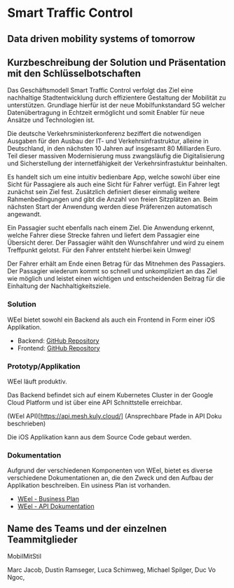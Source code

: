 # Smart Traffic Control

## Data driven mobility systems of tomorrow

## Kurzbeschreibung der Solution und Präsentation mit den Schlüsselbotschaften

Das Geschäftsmodell Smart Traffic Control verfolgt das Ziel eine nachhaltige Stadtentwicklung durch effizientere Gestaltung der Mobilität zu unterstützen. Grundlage hierfür ist der neue Mobilfunkstandard 5G welcher Datenübertragung in Echtzeit ermöglicht und somit Enabler für neue Ansätze und Technologien ist.

Die deutsche Verkehrsministerkonferenz beziffert die notwendigen Ausgaben für den Ausbau der IT- und Verkehrsinfrastruktur, alleine in Deutschland, in den nächsten 10 Jahren auf insgesamt 80 Milliarden Euro. Teil dieser massiven Modernisierung muss zwangsläufig die Digitalisierung und Sicherstellung der internetfähigkeit der Verkehrsinfrastuktur beinhalten. 



Es handelt sich um eine intuitiv bedienbare App, welche sowohl über eine Sicht für Passagiere als auch eine Sicht für Fahrer verfügt. 
Ein Fahrer legt zunächst sein Ziel fest. Zusätzlich definiert dieser einmalig weitere Rahmenbedingungen und gibt die Anzahl von freien Sitzplätzen an. Beim nächsten Start der Anwendung werden diese Präferenzen automatisch angewandt.

Ein Passagier sucht ebenfalls nach einem Ziel. Die Anwendung erkennt, welche Fahrer diese Strecke fahren und liefert dem Passagier eine Übersicht derer. 
Der Passagier wählt den Wunschfahrer und wird zu einem Treffpunkt gelotst. 
Für den Fahrer entsteht hierbei kein Umweg!

Der Fahrer erhält am Ende einen Betrag für das Mitnehmen des Passagiers. Der Passagier wiederum kommt so schnell und unkompliziert an das Ziel wie möglich und leistet einen wichtigen und entscheidenden Beitrag für die Einhaltung der Nachhaltigkeitsziele.

### Solution
WEel bietet sowohl ein Backend als auch ein Frontend in Form einer iOS Applikation.
* Backend: [GitHub Repository](https://github.com/mobil-mit-stil/backend)
* Frontend: [GitHub Repository](https://github.com/mobil-mit-stil/iOSApp)

### Prototyp/Applikation
WEel läuft produktiv. 

Das Backend befindet sich auf einem Kubernetes Cluster in der Google Cloud Platform und ist über eine API Schnittstelle erreichbar. 

(WEel API)[https://api.mesh.kuly.cloud/] (Ansprechbare Pfade in API Doku beschrieben)

Die iOS Applikation kann aus dem Source Code gebaut werden.

### Dokumentation
Aufgrund der verschiedenen Komponenten von WEel, bietet es diverse verschiedene Dokumentationen an, die den Zweck und den Aufbau der Applikation beschreiben. Ein usiness Plan ist vorhanden.

* [WEel - Business Plan](./business_plan.pdf)
* [WEel - API Dokumentation](./api.md)

## Name des Teams und der einzelnen Teammitglieder
MobilMitStil

Marc Jacob, Dustin Ramseger, Luca Schimweg, Michael Spilger, Duc Vo Ngoc, 
